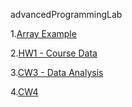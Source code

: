 advancedProgrammingLab

  1.[Array Example](./ArrayExamples.html)
  
  2.[HW1 - Course Data](./HW1courseData.html)
  
  3.[CW3 - Data Analysis](./CW3/inspector.html)
  
  4.[CW4](./CW4/index.html)
